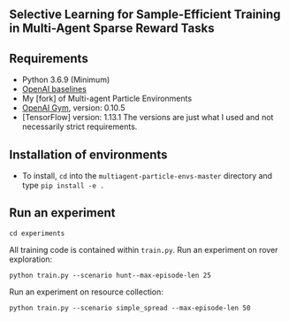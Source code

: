 ## Selective Learning for Sample-Efficient Training in Multi-Agent Sparse Reward Tasks
## Requirements
* Python 3.6.9 (Minimum)
* [OpenAI baselines](https://github.com/openai/baselines)
* My [fork] of Multi-agent Particle Environments
* [OpenAI Gym](https://github.com/openai/gym), version: 0.10.5
* [TensorFlow] version: 1.13.1
The versions are just what I used and not necessarily strict requirements.

## Installation of environments
- To install, `cd` into the `multiagent-particle-envs-master` directory and type `pip install -e .`

## Run an experiment
```shell
cd experiments
```
All training code is contained within `train.py`. 
Run an experiment on rover exploration:
```shell
python train.py --scenario hunt--max-episode-len 25
```
Run an experiment on resource collection:
```shell
python train.py --scenario simple_spread --max-episode-len 50
```

